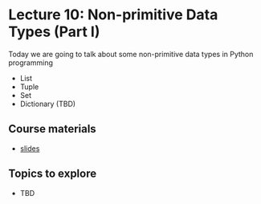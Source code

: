 # Lecture 10: Non-primitive Data Types (Part I)

Today we are going to talk about some non-primitive data types in Python programming
* List
* Tuple
* Set
* Dictionary (TBD)

## Course materials
* [slides](https://docs.google.com/presentation/d/1NTFpRPSDnxgnG-qlmDQymOurtOPmoJ5iXrr2WQbT14c/edit#slide=id.p)

## Topics to explore
* TBD


